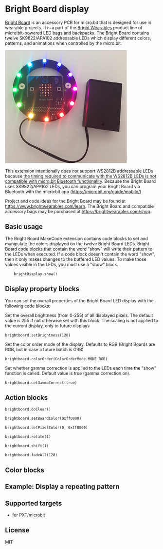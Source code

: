 # Bright Board display

[Bright Board](https://brightwearables.com/product/bright-board/) is an accessory PCB for micro:bit that is designed for use in wearable projects. It is a part of the [Bright Wearables](https://www.brightwearables.com) product line of micro:bit-powered LED bags and backpacks. The Bright Board contains twelve SK9822/APA102 addressable LEDs which display different colors, patterns, and animations when controlled by the micro:bit.

![](BrightBoardIlluminated.jpg)

This extension intentionally does *not* support WS2812B addressable LEDs because [the timing required to communicate with the WS2812B LEDs is not compatible with micro:bit Bluetooth functionality](https://support.microbit.org/support/solutions/articles/19000068302-why-can-t-i-use-the-bluetooth-and-neopixel-packages-at-the-same-time-). Because the Bright Board uses SK9822/APA102 LEDs, you can program your Bright Board via Bluetooth with the micro:bit app (https://microbit.org/guide/mobile/) 

Project and code ideas for the Bright Board may be found at https://www.brightwearables.com/learn. The Bright Board and compatible accessory bags may be purchased at https://brightwearables.com/shop.


## Basic usage
The Bright Board MakeCode extension contains code blocks to set and manipulate the colors displayed on the twelve Bright Board LEDs. Bright Board code blocks that contain the word "show" will write their pattern to the LEDs when executed. If a code block doesn't contain the word "show", then it only makes changes to the buffered LED values. To make those values visible in the LEDs, you must use a "show" block.
```blocks
    brightDisplay.show()
```
## Display property blocks

You can set the overall properties of the Bright Board LED display with the following code blocks:

Set the overall brightness (from 0-255) of all displayed pixels. The default value is 255 if not otherwise set with this block. The scaling is not applied to the current display, only to future displays
```blocks
brightboard.setBrightness(128)
```
Set the color order mode of the display. Defaults to RGB (Bright Boards are RGB, but in case a future batch is GRB)
```blocks
brightboard.colorOrder(ColorOrderMode.MODE_RGB)
```
Set whether gamma correction is applied to the LEDs each time the "show" function is called. Default value is true (gamma correction on).
```blocks
brightboard.setGammaCorrect(true)
```

## Action blocks
```blocks
brightboard.doClear()
```

```blocks
brightboard.setBoardColor(0xff0000)
```

```blocks
brightboard.setPixelColor(0, 0xff0000)
```

```blocks
brightboard.rotate(1)
```

```blocks
brightboard.shift(1)
```

```blocks
brightboard.fadeAll(128)
```

## Color blocks

## Example: Display a repeating pattern


## Supported targets

* for PXT/microbit

## License

MIT

